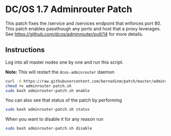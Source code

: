 # DC/OS 1.7 Adminrouter Patch
This patch fixes the /service and /services endpoint that enforces port 80. This patch enables passthough any ports and host that a proxy leverages. See https://github.com/dcos/adminrouter/pull/14 for more details.

## Instructions
Log into all master nodes one by one and run this script.

**Note:** This will restart the `dcos-adminrouter` daemon

```bash
curl -O https://raw.githubusercontent.com/bernadinm/patch/master/adminrouter-patch.sh
chmod +x adminrouter-patch.sh
sudo bash adminrouter-patch.sh enable
```

You can also see that status of the patch by performing 

```bash
sudo bash adminrouter-patch.sh status
```

When you want to disable it for any reason run

```bash
sudo bash adminrouter-patch.sh disable
```
